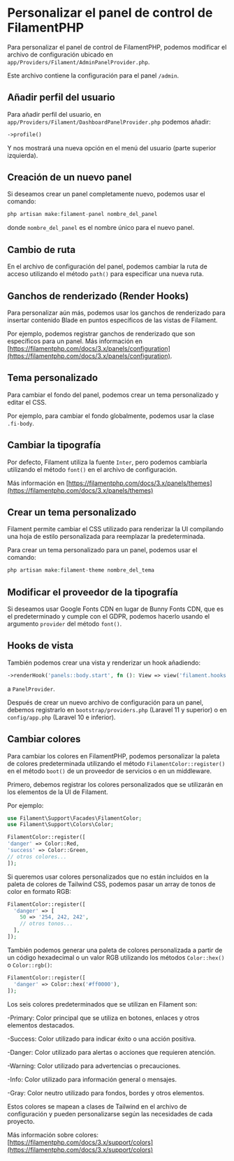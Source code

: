 # Personalizar el panel de control de FilamentPHP

Para personalizar el panel de control de FilamentPHP, podemos modificar el archivo de configuración ubicado en `app/Providers/Filament/AdminPanelProvider.php`.

Este archivo contiene la configuración para el panel `/admin`.

## Añadir perfil del usuario

Para añadir perfil del usuario, en `app/Providers/Filament/DashboardPanelProvider.php` podemos añadir:

``` php
->profile()
```

Y nos mostrará una nueva opción en el menú del usuario (parte superior izquierda).

## Creación de un nuevo panel

Si deseamos crear un panel completamente nuevo, podemos usar el comando:

``` php
php artisan make:filament-panel nombre_del_panel
```

donde `nombre_del_panel` es el nombre único para el nuevo panel.

## Cambio de ruta

En el archivo de configuración del panel, podemos cambiar la ruta de acceso utilizando el método `path()` para especificar una nueva ruta.

## Ganchos de renderizado (Render Hooks)

Para personalizar aún más, podemos usar los ganchos de renderizado para insertar contenido Blade en puntos específicos de las vistas de Filament.

Por ejemplo, podemos registrar ganchos de renderizado que son específicos para un panel.
Más información en [https://filamentphp.com/docs/3.x/panels/configuration](https://filamentphp.com/docs/3.x/panels/configuration).

## Tema personalizado

Para cambiar el fondo del panel, podemos crear un tema personalizado y editar el CSS.

Por ejemplo, para cambiar el fondo globalmente, podemos usar la clase `.fi-body`.

## Cambiar la tipografía

Por defecto, Filament utiliza la fuente `Inter`, pero podemos cambiarla utilizando el método `font()` en el archivo de configuración.

Más información en [https://filamentphp.com/docs/3.x/panels/themes](https://filamentphp.com/docs/3.x/panels/themes)

## Crear un tema personalizado

Filament permite cambiar el CSS utilizado para renderizar la UI compilando una hoja de estilo personalizada para reemplazar la predeterminada.

Para crear un tema personalizado para un panel, podemos usar el comando:

``` php
php artisan make:filament-theme nombre_del_tema
```

## Modificar el proveedor de la tipografía

Si deseamos usar Google Fonts CDN en lugar de Bunny Fonts CDN, que es el predeterminado y cumple con el GDPR, podemos hacerlo usando el argumento `provider` del método `font()`.

## Hooks de vista

También podemos crear una vista y renderizar un hook añadiendo:

``` php
->renderHook('panels::body.start', fn (): View => view('filament.hooks.background'));
```

a `PanelProvider`.

Después de crear un nuevo archivo de configuración para un panel, debemos registrarlo en `bootstrap/providers.php` (Laravel 11 y superior) o en `config/app.php` (Laravel 10 e inferior).

## Cambiar colores

Para cambiar los colores en FilamentPHP, podemos personalizar la paleta de colores predeterminada utilizando el método `FilamentColor::register()` en el método `boot()` de un proveedor de servicios o en un middleware.

Primero, debemos registrar los colores personalizados que se utilizarán en los elementos de la UI de Filament.

Por ejemplo:

``` php
use Filament\Support\Facades\FilamentColor;
use Filament\Support\Colors\Color;

FilamentColor::register([
'danger' => Color::Red,
'success' => Color::Green,
// otros colores...
]);
```

Si queremos usar colores personalizados que no están incluidos en la paleta de colores de Tailwind CSS, podemos pasar un array de tonos de color en formato RGB:

``` php
FilamentColor::register([
  'danger' => [
    50 => '254, 242, 242',
    // otros tonos...
  ],
]);

```
También podemos generar una paleta de colores personalizada a partir de un código hexadecimal o un valor RGB utilizando los métodos `Color::hex()` o `Color::rgb()`:

``` php
FilamentColor::register([
  'danger' => Color::hex('#ff0000'),
]);
```

Los seis colores predeterminados que se utilizan en Filament son:

-Primary: Color principal que se utiliza en botones, enlaces y otros elementos destacados.

-Success: Color utilizado para indicar éxito o una acción positiva.

-Danger: Color utilizado para alertas o acciones que requieren atención.

-Warning: Color utilizado para advertencias o precauciones.

-Info: Color utilizado para información general o mensajes.

-Gray: Color neutro utilizado para fondos, bordes y otros elementos.

Estos colores se mapean a clases de Tailwind en el archivo de configuración y pueden personalizarse según las necesidades de cada proyecto.

Más información sobre colores: [https://filamentphp.com/docs/3.x/support/colors](https://filamentphp.com/docs/3.x/support/colors)
